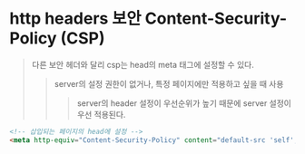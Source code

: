 # http headers 보안 Content-Security-Policy (CSP)

> 다른 보안 헤더와 달리 csp는 head의 meta 태그에 설정할 수 있다.
>
> > server의 설정 권한이 없거나, 특정 페이지에만 적용하고 싶을 때 사용
> >
> > > server의 header 설정이 우선순위가 높기 때문에 server 설정이 우선 적용된다.

```html
<!-- 삽입되는 페이지의 head에 설정 -->
<meta http-equiv="Content-Security-Policy" content="default-src 'self'; img-src https://*; child-src 'none';" />
```
